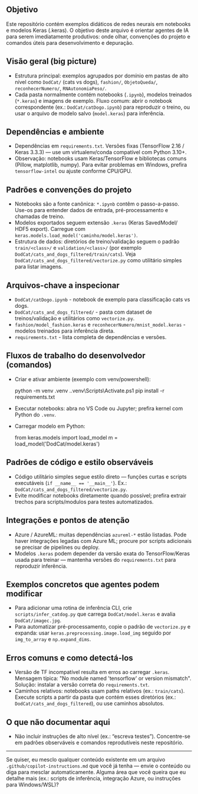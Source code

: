 ## Objetivo

Este repositório contém exemplos didáticos de redes neurais em notebooks e modelos Keras (.keras). O objetivo deste arquivo é orientar agentes de IA para serem imediatamente produtivos: onde olhar, convenções do projeto e comandos úteis para desenvolvimento e depuração.

## Visão geral (big picture)

- Estrutura principal: exemplos agrupados por domínio em pastas de alto nível como `DodCat/` (cats vs dogs), `fashion/`, `ObjetoQueda/`, `reconhecerNumero/`, `RNAutonomiaPeso/`.
- Cada pasta normalmente contém notebooks (`.ipynb`), modelos treinados (`*.keras`) e imagens de exemplo. Fluxo comum: abrir o notebook correspondente (ex.: `DodCat/catDogo.ipynb`) para reproduzir o treino, ou usar o arquivo de modelo salvo (`model.keras`) para inferência.

## Dependências e ambiente

- Dependências em `requirements.txt`. Versões fixas (TensorFlow 2.16 / Keras 3.3.3) — use um virtualenv/conda compatível com Python 3.10+.
- Observação: notebooks usam Keras/TensorFlow e bibliotecas comuns (Pillow, matplotlib, numpy). Para evitar problemas em Windows, prefira `tensorflow-intel` ou ajuste conforme CPU/GPU.

## Padrões e convenções do projeto

- Notebooks são a fonte canônica: `*.ipynb` contêm o passo-a-passo. Use-os para entender dados de entrada, pré-processamento e chamadas de treino.
- Modelos exportados seguem extensão `.keras` (Keras SavedModel/ HDF5 export). Carregue com `keras.models.load_model('caminho/model.keras')`.
- Estrutura de dados: diretórios de treino/validação seguem o padrão `train/<class>/` e `validation/<class>/` (por exemplo `DodCat/cats_and_dogs_filtered/train/cats`). Veja `DodCat/cats_and_dogs_filtered/vectorize.py` como utilitário simples para listar imagens.

## Arquivos-chave a inspecionar

- `DodCat/catDogo.ipynb` - notebook de exemplo para classificação cats vs dogs.
- `DodCat/cats_and_dogs_filtered/` - pasta com dataset de treinos/validação e utilitários como `vectorize.py`.
- `fashion/model_fashion.keras` e `reconhecerNumero/mnist_model.keras` - modelos treinados para inferência direta.
- `requirements.txt` - lista completa de dependências e versões.

## Fluxos de trabalho do desenvolvedor (comandos)

- Criar e ativar ambiente (exemplo com venv/powershell):

  python -m venv .venv
  .\.venv\Scripts\Activate.ps1
  pip install -r requirements.txt

- Executar notebooks: abra no VS Code ou Jupyter; prefira kernel com Python do `.venv`.
- Carregar modelo em Python:

  from keras.models import load_model
  m = load_model('DodCat/model.keras')

## Padrões de código e estilo observáveis

- Código utilitário simples segue estilo direto — funções curtas e scripts executáveis (`if __name__ == '__main__'`). Ex.: `DodCat/cats_and_dogs_filtered/vectorize.py`.
- Evite modificar notebooks diretamente quando possível; prefira extrair trechos para scripts/modulos para testes automatizados.

## Integrações e pontos de atenção

- Azure / AzureML: muitas dependências `azureml-*` estão listadas. Pode haver integrações legadas com Azure ML; procure por scripts adicionais se precisar de pipelines ou deploy.
- Modelos `.keras` podem depender da versão exata do TensorFlow/Keras usada para treinar — mantenha versões do `requirements.txt` para reproduzir inferência.

## Exemplos concretos que agentes podem modificar

- Para adicionar uma rotina de inferência CLI, crie `scripts/infer_catdog.py` que carrega `DodCat/model.keras` e avalia `DodCat/imagec.jpg`.
- Para automatizar pré-processamento, copie o padrão de `vectorize.py` e expanda: usar `keras.preprocessing.image.load_img` seguido por `img_to_array` e `np.expand_dims`.

## Erros comuns e como detectá-los

- Versão de TF incompatível resulta em erros ao carregar `.keras`. Mensagem típica: "No module named 'tensorflow' or version mismatch". Solução: instalar a versão correta do `requirements.txt`.
- Caminhos relativos: notebooks usam paths relativos (ex.: `train/cats`). Execute scripts a partir da pasta que contém esses diretórios (ex.: `DodCat/cats_and_dogs_filtered`), ou use caminhos absolutos.

## O que não documentar aqui

- Não incluir instruções de alto nível (ex.: “escreva testes”). Concentre-se em padrões observáveis e comandos reprodutíveis neste repositório.

---

Se quiser, eu mesclo qualquer conteúdo existente em um arquivo `.github/copilot-instructions.md` que você já tenha — envie o conteúdo ou diga para mesclar automaticamente. Alguma área que você queira que eu detalhe mais (ex.: scripts de inferência, integração Azure, ou instruções para Windows/WSL)?
